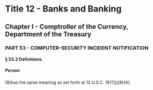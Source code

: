 
# Title 12 - Banks and Banking
## Chapter I - Comptroller of the Currency, Department of the Treasury
### PART 53 - COMPUTER-SECURITY INCIDENT NOTIFICATION
#### § 53.2 Definitions.
##### Person

(8)has the same meaning as set forth at 12 U.S.C. 1817(j)(8)(A).
